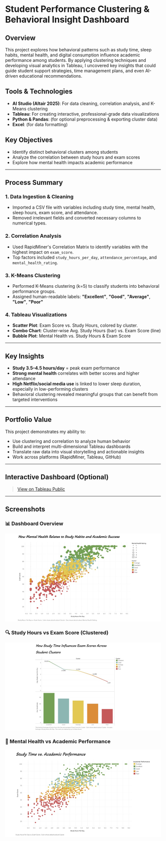 # Student Performance Clustering & Behavioral Insight Dashboard

## Overview
This project explores how behavioral patterns such as study time, sleep habits, mental health, and digital consumption influence academic performance among students. By applying clustering techniques and developing visual analytics in Tableau, I uncovered key insights that could guide student support strategies, time management plans, and even AI-driven educational recommendations.

## Tools & Technologies
- **AI Studio (Altair 2025)**: For data cleaning, correlation analysis, and K-Means clustering  
- **Tableau**: For creating interactive, professional-grade data visualizations  
- **Python & Pandas**: (for optional preprocessing & exporting cluster data)  
- **Excel**: (for data formatting)

## Key Objectives
- Identify distinct behavioral clusters among students
- Analyze the correlation between study hours and exam scores
- Explore how mental health impacts academic performance

---

## Process Summary

### 1. Data Ingestion & Cleaning
- Imported a CSV file with variables including study time, mental health, sleep hours, exam score, and attendance.
- Removed irrelevant fields and converted necessary columns to numerical types.

### 2. Correlation Analysis
- Used RapidMiner's Correlation Matrix to identify variables with the highest impact on `exam_score`.
- Top factors included `study_hours_per_day`, `attendance_percentage`, and `mental_health_rating`.

### 3. K-Means Clustering
- Performed K-Means clustering (k=5) to classify students into behavioral performance groups.
- Assigned human-readable labels: **"Excellent"**, **"Good"**, **"Average"**, **"Low"**, **"Poor"**

### 4. Tableau Visualizations
- **Scatter Plot**: Exam Score vs. Study Hours, colored by cluster.
- **Combo Chart**: Cluster-wise Avg. Study Hours (bar) vs. Exam Score (line)
- **Bubble Plot**: Mental Health vs. Study Hours & Exam Score


---

## Key Insights
- **Study 3.5–4.5 hours/day** = peak exam performance
- **Strong mental health** correlates with better scores and higher attendance
- **High Netflix/social media use** is linked to lower sleep duration, especially in low-performing clusters
- Behavioral clustering revealed meaningful groups that can benefit from targeted interventions

---

## Portfolio Value
This project demonstrates my ability to:
- Use clustering and correlation to analyze human behavior
- Build and interpret multi-dimensional Tableau dashboards
- Translate raw data into visual storytelling and actionable insights
- Work across platforms (RapidMiner, Tableau, GitHub)

---

## Interactive Dashboard (Optional)
> [View on Tableau Public](#)

---

## Screenshots

### 📊 Dashboard Overview
![Dashboard Overview](Images/How_Mental_Health_Relates_to_Study_Habits_and_Academic_Success.jpg)

### 🔍 Study Hours vs Exam Score (Clustered)
![Scatter Plot](Images/How_Study_Time_Influences_Exam_Scores_Across_Student_Clusters.jpg)

### 💬 Mental Health vs Academic Performance
![Bubble Plot](Images/Study_Time_vs._Academic_Performance.jpg)

